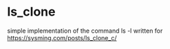 # ls_clone

simple implementation of the command ls -l
written for https://sysming.com/posts/ls_clone_c/
